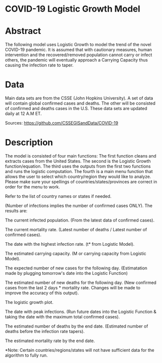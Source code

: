 # COVID-19 Logistic Growth Model

# Abstract
The following model uses Logistic Growth to model the trend of the novel COVID-19 pandemic. It is assumed that with cautionary measures, human intervention and the recovered/removed population cannot carry or infect others, the pandemic will eventually approach a Carrying Capacity thus causing the infection rate to taper. 

# Data
Main data sets are from the CSSE (John Hopkins University). A set of data will contain global confirmed cases and deaths. The other will be consisted of confirmed and deaths cases in the U.S. These data sets are updated daily at 12 A.M ET.

Sources: https://github.com/CSSEGISandData/COVID-19

# Description
The model is consisted of four main functions:
The first function cleans and extracts cases from the United States.
The second is the Logistic Growth function/equation.
The third uses the outputs from the first two functions and runs the logistic computation. 
The fourth is a main menu function that allows the user to select which country/region they would like to analyze.
Please make sure your spellings of countries/states/provinces are correct in order for the menu to work. 

Refer to the list of country names or states if needed. 

(Number of infections implies the number of confirmed cases ONLY).
The results are:

The current infected population. (From the latest data of confirmed cases).

The current mortality rate. (Latest number of deaths / Latest number of confirmed cases).

The date with the highest infection rate. (t* from Logistic Model).

The estimated carrying capacity. (M or carrying capacity from Logistic Model).

The expected number of new cases for the following day. (Estimatation made by plugging tomorrow's date into the Logistic Function)

The estimated number of new deaths for the following day. (New confirmed cases from the last 2 days * mortality rate. Changes will be made to improve the accuracy of this output). 

The logistic growth plot.

The date with peak infections. (Run future dates into the Logistic Function & taking the date with the maximum total confirmed cases).

The estimated number of deaths by the end date. (Estimated number of deaths before the infection rate tapers).

The estimated mortality rate by the end date.

*Note: Certain countries/regions/states will not have sufficient data for the algorithm to fully run. 
